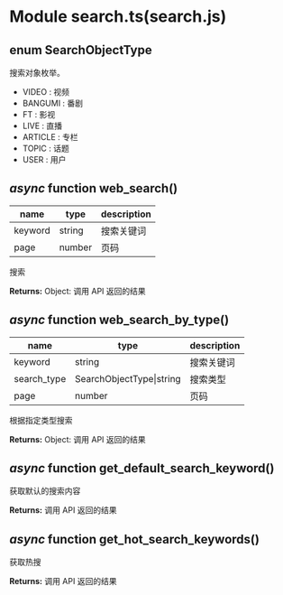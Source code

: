 # Module search.ts(search.js)

## enum SearchObjectType

搜索对象枚举。

+ VIDEO : 视频
+ BANGUMI : 番剧
+ FT : 影视
+ LIVE : 直播
+ ARTICLE : 专栏
+ TOPIC : 话题
+ USER : 用户

## _async_ function web_search()

| name | type | description |
| - | - | - |
| keyword | string | 搜索关键词 |
| page | number | 页码 |

搜索

**Returns:** Object: 调用 API 返回的结果

## _async_ function web_search_by_type()

| name | type | description |
| - | - | - |
| keyword | string | 搜索关键词 |
| search_type | SearchObjectType\|string | 搜索类型 |
| page | number | 页码 |

根据指定类型搜索

**Returns:** Object: 调用 API 返回的结果

## _async_ function get_default_search_keyword()

获取默认的搜索内容

**Returns:** 调用 API 返回的结果

## _async_ function get_hot_search_keywords()

获取热搜

**Returns:** 调用 API 返回的结果
